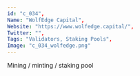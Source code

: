 ```yaml
--- 
id: "c_034", 
Name: "WolfEdge Capital", 
Website: "https://www.wolfedge.capital/", 
Twitter: "", 
Tags: "Validators, Staking Pools", 
Image: "c_034_wolfedge.png" 
--- 
```

<!--lang:en--> 
Mining / minting / staking pool
<!--lang:es--] 
Mining / minting / staking pool
<!--lang:de--] 
Mining / minting / staking pool
<!--lang:fr--] 
Mining / minting / staking pool
<!--lang:pl--] 
Mining / minting / staking pool
<!--lang:pt--] 
Mining / minting / staking pool
[!--lang:*--> 
